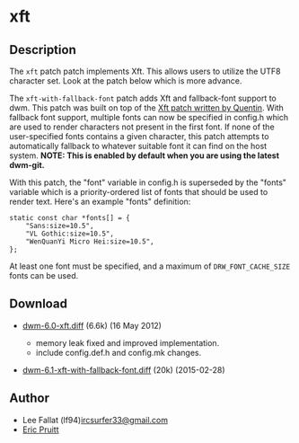 xft
===

Description
-----------

The `xft` patch patch implements Xft. This allows users to utilize the UTF8
character set. Look at the patch below which is more advance.

The `xft-with-fallback-font` patch adds Xft and fallback-font support to dwm.
This patch was built on top of the [Xft patch written by
Quentin](http://lists.suckless.org/dev/1311/18279.html).  With fallback font
support, multiple fonts can now be specified in config.h which are used to
render characters not present in the first font. If none of the user-specified
fonts contains a given character, this patch attempts to automatically fallback
to whatever suitable font it can find on the host system.
**NOTE: This is enabled by default when you are using the latest dwm-git.**

With this patch, the "font" variable in config.h is superseded by the "fonts"
variable which is a priority-ordered list of fonts that should be used to
render text. Here's an example "fonts" definition:

    static const char *fonts[] = {
        "Sans:size=10.5",
        "VL Gothic:size=10.5",
        "WenQuanYi Micro Hei:size=10.5",
    };

At least one font must be specified, and a maximum of `DRW_FONT_CACHE_SIZE`
fonts can be used.


Download
--------
* [dwm-6.0-xft.diff](dwm-6.0-xft.diff) (6.6k) (16 May 2012)
	* memory leak fixed and improved implementation.
	* include config.def.h and config.mk changes.

* [dwm-6.1-xft-with-fallback-font.diff](dwm-6.1-xft-with-fallback-font.diff) (20k) (2015-02-28)

Author
------
* Lee Fallat (lf94)<ircsurfer33@gmail.com>
* [Eric Pruitt](https://github.com/ericpruitt/)
